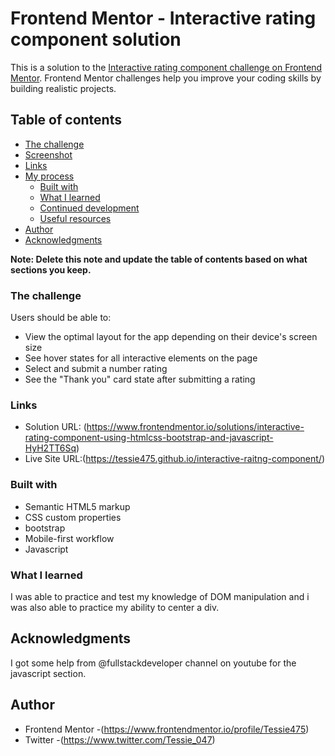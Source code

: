 # Frontend Mentor - Interactive rating component solution

This is a solution to the [Interactive rating component challenge on Frontend Mentor](https://www.frontendmentor.io/challenges/interactive-rating-component-koxpeBUmI). Frontend Mentor challenges help you improve your coding skills by building realistic projects. 

## Table of contents


  - [The challenge](#the-challenge)
  - [Screenshot](#screenshot)
  - [Links](#links)
- [My process](#my-process)
  - [Built with](#built-with)
  - [What I learned](#what-i-learned)
  - [Continued development](#continued-development)
  - [Useful resources](#useful-resources)
- [Author](#author)
- [Acknowledgments](#acknowledgments)

**Note: Delete this note and update the table of contents based on what sections you keep.**



### The challenge

Users should be able to:

- View the optimal layout for the app depending on their device's screen size
- See hover states for all interactive elements on the page
- Select and submit a number rating
- See the "Thank you" card state after submitting a rating


### Links

- Solution URL: (https://www.frontendmentor.io/solutions/interactive-rating-component-using-htmlcss-bootstrap-and-javascript-HyH2TT6Sq)
- Live Site URL:(https://tessie475.github.io/interactive-raitng-component/)

### Built with

- Semantic HTML5 markup
- CSS custom properties
- bootstrap
- Mobile-first workflow
-  Javascript

### What I learned
I was able to practice and test my knowledge of DOM manipulation and i was also able to practice my ability to center a div.

## Acknowledgments
I got some help from @fullstackdeveloper channel on youtube for the javascript section.

## Author

- Frontend Mentor -(https://www.frontendmentor.io/profile/Tessie475)
- Twitter -(https://www.twitter.com/Tessie_047)



